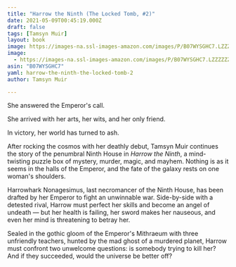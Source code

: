 ```yaml
---
title: "Harrow the Ninth (The Locked Tomb, #2)"
date: 2021-05-09T00:45:19.000Z
draft: false
tags: [Tamsyn Muir]
layout: book
image: https://images-na.ssl-images-amazon.com/images/P/B07WYSGHC7.LZZZZZZZ.jpg
image: 
  - https://images-na.ssl-images-amazon.com/images/P/B07WYSGHC7.LZZZZZZZ.jpg
asin: "B07WYSGHC7"
yaml: harrow-the-ninth-the-locked-tomb-2
author: Tamsyn Muir

---
```


She answered the Emperor's call.  
  
She arrived with her arts, her wits, and her only friend.  
  
In victory, her world has turned to ash.  
  
After rocking the cosmos with her deathly debut, Tamsyn Muir continues the story of the penumbral Ninth House in *Harrow the Ninth*, a mind-twisting puzzle box of mystery, murder, magic, and mayhem. Nothing is as it seems in the halls of the Emperor, and the fate of the galaxy rests on one woman's shoulders.  
  
Harrowhark Nonagesimus, last necromancer of the Ninth House, has been drafted by her Emperor to fight an unwinnable war. Side-by-side with a detested rival, Harrow must perfect her skills and become an angel of undeath — but her health is failing, her sword makes her nauseous, and even her mind is threatening to betray her.   
  
Sealed in the gothic gloom of the Emperor's Mithraeum with three unfriendly teachers, hunted by the mad ghost of a murdered planet, Harrow must confront two unwelcome questions: is somebody trying to kill her? And if they succeeded, would the universe be better off?